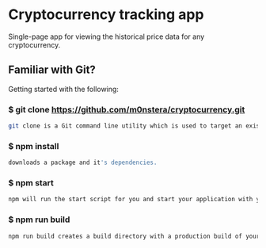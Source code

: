 # Cryptocurrency tracking app

Single-page app for viewing the historical price data for any cryptocurrency.

## Familiar with Git?

Getting started with the following:


### $ git clone https://github.com/m0nstera/cryptocurrency.git
```bash
git clone is a Git command line utility which is used to target an existing repository and create a clone, or copy of the target repository.
```



### $ npm install
```bash
downloads a package and it's dependencies.
```


### $ npm start
```bash
npm will run the start script for you and start your application with your special configuration options.
```


### $ npm run build
```bash
npm run build creates a build directory with a production build of your app.
```
